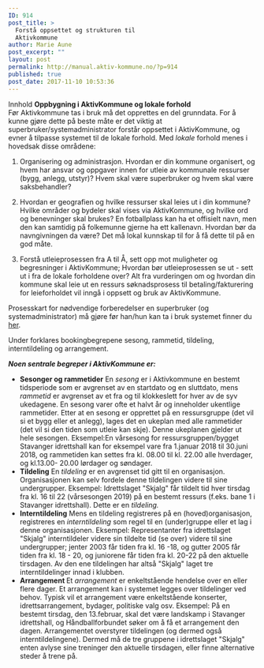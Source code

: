```yaml
---
ID: 914
post_title: >
  Forstå oppsettet og strukturen til
  Aktivkommune
author: Marie Aune
post_excerpt: ""
layout: post
permalink: http://manual.aktiv-kommune.no/?p=914
published: true
post_date: 2017-11-10 10:53:36
---
```

Innhold
<strong>Oppbygning i AktivKommune og lokale forhold</strong>	 	
Før Aktivkommune tas i bruk må det opprettes en del grunndata. For å kunne gjøre dette på beste måte er det viktig at superbruker/systemadministrator forstår oppsettet i AktivKommune, og evner å tilpasse systemet til de lokale forhold. Med <em>lokale</em>  forhold menes i hovedsak disse områdene:

1) Organisering og administrasjon. Hvordan er din kommune organisert, og hvem har ansvar og oppgaver innen for utleie av kommunale ressurser (bygg, anlegg, utstyr)? Hvem skal være superbruker og hvem skal være saksbehandler?

2) Hvordan er geografien og hvilke ressurser skal leies ut i din kommune? Hvilke områder og bydeler skal vises via AktivKommune, og hvilke ord og benevninger skal brukes? En fotballplass kan ha et offisielt navn, men den kan samtidig på folkemunne gjerne ha ett kallenavn. Hvordan bør da navngivningen da være? Det må lokal kunnskap til for å få dette til på en god måte.

3) Forstå utleieprosessen fra A til Å, sett opp mot muligheter og begresninger i AktivKommune; Hvordan bør utleieprosessen se ut - sett ut i fra de lokale forholdene over? Alt fra vurderingen om og hvordan din kommune skal leie ut en ressurs søknadsprosess til betaling/fakturering for leieforholdet vil inngå i oppsett og bruk av AktivKommune.


Prosesskart for nødvendige forberedelser en superbruker (og systemadministrator) må gjøre før han/hun kan ta i bruk systemet finner du <a href="http://manual.aktiv-kommune.no/wp-content/uploads/2018/01/Aktivkommune-prosesskart-for-nødvendige-forberedelser-for-systemadministrator-før-oppstart-PDF-3.pdf">her</a>. 

Under forklares bookingbegrepene sesong, rammetid, tildeling, interntildeling og arrangement.	 	

<strong><em>Noen sentrale begreper i AktivKommune er: </em></strong>
<ul>
<li><strong>Sesonger og rammetider</strong>
En <em>sesong </em> er i Aktivkommune en bestemt tidsperiode som er avgrenset av en startdato og en sluttdato, mens <em>rammetid </em> er avgrenset av et fra og til klokkeslett for hver av de syv ukedagene. En sesong varer ofte et halvt år og inneholder ukentlige rammetider. Etter at en sesong er opprettet på en ressursgruppe (det vil si et bygg eller et anlegg), lages det en ukeplan med alle rammetider (det vil si den tiden som utleie kan skje). Denne ukeplanen gjelder ut hele sesongen. 
Eksempel:En vårsesong for ressursgruppen/bygget Stavanger idrettshall kan for eksempel vare fra 1.januar 2018 til 30.juni 2018, og rammetiden  kan settes fra kl. 08.00 til kl. 22.00 alle hverdager, og kl.13.00- 20.00 lørdager og søndager.</li>


<li><strong>Tildeling</strong>
En <em>tildeling </em>er en avgrenset tid gitt til en organisasjon. Organisasjonen kan selv fordele denne tildelingen videre til sine undergrupper. 
Eksempel: Idrettslaget "Skjalg" får tildelt tid hver tirsdag fra kl. 16 til 22 (vårsesongen 2019) på en bestemt ressurs (f.eks. bane 1 i Stavanger idrettshall). Dette er en <em>tildeling.</em>
</li>


<li><strong>Interntildeling</strong>
Mens en tildeling registreres på en (hoved)organisasjon, registreres en <em>interntildeling </em> som regel til en (under)gruppe eller et lag i denne organisasjonen. 
Eksempel: Representanter fra idrettslaget "Skjalg" interntildeler videre sin tildelte tid (se over) videre til sine undergrupper; jenter 2003 får tiden fra kl. 16 -18, og gutter 2005 får tiden fra kl. 18 - 20, og juniorene får tiden fra kl. 20-22 på den aktuelle tirsdagen. Av den ene tildelingen har altså "Skjalg" laget tre interntildelinger innad i klubben.
</li>


<li><strong>Arrangement </strong>
Et <em>arrangement </em> er enkeltstående hendelse over en eller flere dager. Et arrangement kan i systemet legges over tildelinger ved behov. Typisk vil et arrangement være enkeltstående konserter, idrettsarrangement, bydager, politiske valg osv. 
Eksempel: På en bestemt tirsdag, den 13.februar, skal det være landskamp i Stavanger idrettshall, og Håndballforbundet søker om å få et arrangement den dagen. Arrangementet overstyrer tildelingen (og dermed også interntildelingene). Dermed må de tre gruppene i idrettslaget "Skjalg" enten avlyse sine treninger den aktuelle tirsdagen, eller finne alternative steder å trene på.</li>

</ul>
&nbsp;